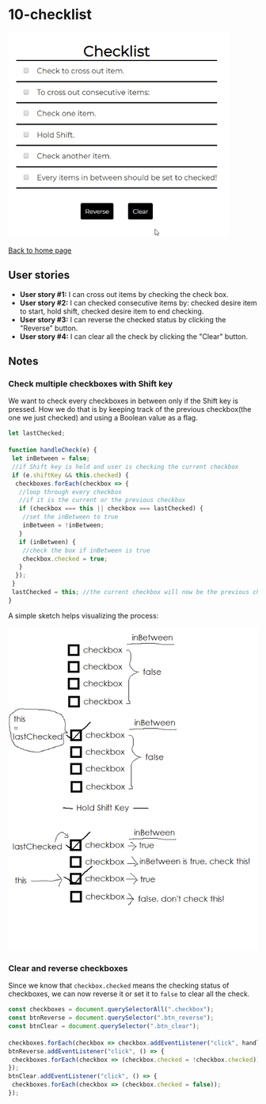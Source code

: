 # 10-checklist

![demo gif](../images/checklist.gif)

[Back to home page](https://ming-yong.github.io/JS30/)

## User stories

- **User story #1:** I can cross out items by checking the check box.
- **User story #2:** I can checked consecutive items by: checked desire item to start, hold shift, checked desire item to end checking.
- **User story #3:** I can reverse the checked status by clicking the "Reverse" button.
- **User story #4:** I can clear all the check by clicking the "Clear" button.

## Notes

### Check multiple checkboxes with Shift key

We want to check every checkboxes in between only if the Shift key is pressed. How we do that is by keeping track of the previous checkbox(the one we just checked) and using a Boolean value as a flag.

```js
let lastChecked;

function handleCheck(e) {
 let inBetween = false;
 //if Shift key is held and user is checking the current checkbox
 if (e.shiftKey && this.checked) {
  checkboxes.forEach(checkbox => {
   //loop through every checkbox
   //if it is the current or the previous checkbox
   if (checkbox === this || checkbox === lastChecked) {
    //set the inBetween to true
    inBetween = !inBetween;
   }
   if (inBetween) {
    //check the box if inBetween is true
    checkbox.checked = true;
   }
  });
 }
 lastChecked = this; //the current checkbox will now be the previous checkbox
}
```

A simple sketch helps visualizing the process:

![sketch for visualizing the code ](../images/checkbox.png)

### Clear and reverse checkboxes

Since we know that `checkbox.checked` means the checking status of checkboxes, we can now reverse it or set it to `false` to clear all the check.

```js
const checkboxes = document.querySelectorAll(".checkbox");
const btnReverse = document.querySelector(".btn_reverse");
const btnClear = document.querySelector(".btn_clear");

checkboxes.forEach(checkbox => checkbox.addEventListener("click", handleCheck));
btnReverse.addEventListener("click", () => {
 checkboxes.forEach(checkbox => (checkbox.checked = !checkbox.checked));
});
btnClear.addEventListener("click", () => {
 checkboxes.forEach(checkbox => (checkbox.checked = false));
});
```
